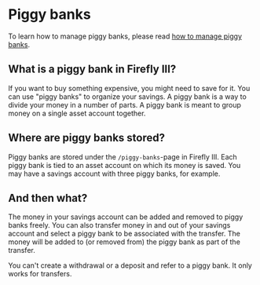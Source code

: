 # Piggy banks

To learn how to manage piggy banks, please read [how to manage piggy banks](../../how-to/firefly-iii/finances/piggy-banks.md).

## What is a piggy bank in Firefly III?

If you want to buy something expensive, you might need to save for it. You can use "piggy banks" to organize your savings. A piggy bank is a way to divide your money in a number of parts. A piggy bank is meant to group money on a single asset account together.

## Where are piggy banks stored?

Piggy banks are stored under the `/piggy-banks`-page in Firefly III. Each piggy bank is tied to an asset account on which its money is saved. You may have a savings account with three piggy banks, for example.

## And then what?

The money in your savings account can be added and removed to piggy banks freely. You can also transfer money in and out of your savings account and select a piggy bank to be associated with the transfer. The money will be added to (or removed from) the piggy bank as part of the transfer.

You can't create a withdrawal or a deposit and refer to a piggy bank. It only works for transfers.
